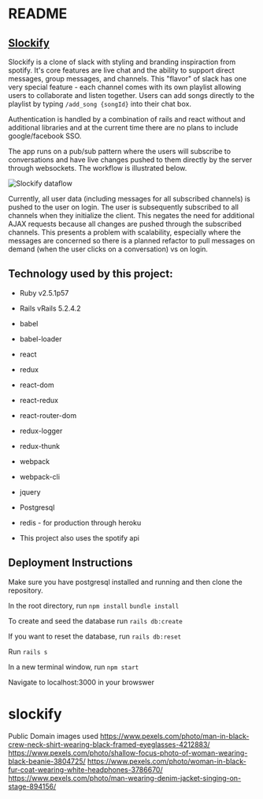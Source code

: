 # README



## [Slockify](https://slockify.herokuapp.com/#/)

Slockify is a clone of slack with styling and branding inspiraction from spotify. It's core features are live chat and the ability to support direct messages, group messages, and channels. This "flavor" of slack has one very special feature - each channel comes with its own playlist allowing users to collaborate and listen together. Users can add songs directly to the playlist by typing `/add_song {songId}` into their chat box.

Authentication is handled by a combination of rails and react without and additional libraries and at the current time there are no plans to include google/facebook SSO. 

The app runs on a pub/sub pattern where the users will subscribe to conversations and have live changes pushed to them directly by the server through websockets. The workflow is illustrated below.

![Slockify dataflow](https://i.imgur.com/eKRUWpr.png)

Currently, all user data (including messages for all subscribed channels) is pushed to the user on login. The user is subsequently subscribed to all channels when they initialize the client. This negates the need for additional AJAX requests because all changes are pushed through the subscribed channels. This presents a problem with scalability, especially where the messages are concerned so there is a planned refactor to pull messages on demand (when the user clicks on a conversation) vs on login. 


## Technology used by this project:
* Ruby v2.5.1p57
* Rails vRails 5.2.4.2
* babel
* babel-loader
* react
* redux
* react-dom
* react-redux
* react-router-dom
* redux-logger
* redux-thunk
* webpack
* webpack-cli

* jquery
* Postgresql
* redis - for production through heroku
* This project also uses the spotify api


## Deployment Instructions

Make sure you have postgresql installed and running and then clone the repository.

In the root directory, run
`npm install`
`bundle install`

To create and seed the database run
`rails db:create`

If you want to reset the database, run
`rails db:reset`

Run
`rails s`

In a new terminal window, run
`npm start`

Navigate to localhost:3000 in your browswer


# slockify

Public Domain images used
https://www.pexels.com/photo/man-in-black-crew-neck-shirt-wearing-black-framed-eyeglasses-4212883/
https://www.pexels.com/photo/shallow-focus-photo-of-woman-wearing-black-beanie-3804725/
https://www.pexels.com/photo/woman-in-black-fur-coat-wearing-white-headphones-3786670/
https://www.pexels.com/photo/man-wearing-denim-jacket-singing-on-stage-894156/